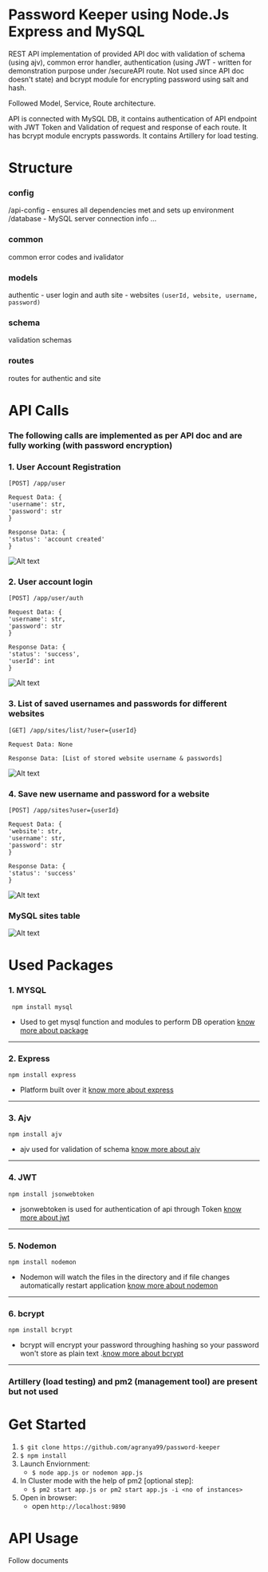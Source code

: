 # Password Keeper using Node.Js Express and MySQL

REST API implementation of provided API doc with validation of schema (using ajv), common error handler, authentication (using JWT - written for demonstration purpose under /secureAPI route. Not used since API doc doesn't state) and bcrypt module for encrypting password using salt and hash.

Followed Model, Service, Route architecture.

API is connected with MySQL DB, it contains authentication of API endpoint with JWT Token and Validation of request and response of each route. It has bcrypt module encrypts passwords. It contains Artillery for load testing.

# Structure

### config
/api-config - ensures all dependencies met and sets up environment
/database - MySQL server connection info
...

### common
common error codes and ivalidator 

### models
authentic - user login and auth
site - websites `(userId, website, username, password)`

### schema
validation schemas

### routes 
routes for authentic and site


# API Calls 

### The following calls are implemented as per API doc and are fully working (with password encryption)

### 1. User Account Registration

```
[POST] /app/user

Request Data: {
'username': str,
'password': str
}

Response Data: {
'status': 'account created'
}
```


![Alt text](https://github.com/agranya99/password-keeper/tree/master/screenshots/ss1.PNG)


### 2. User account login

```
[POST] /app/user/auth

Request Data: {
'username': str,
'password': str
}

Response Data: {
'status': 'success',
'userId': int
}
```


![Alt text](https://github.com/agranya99/password-keeper/tree/master/screenshots/ss2.PNG)


### 3. List of saved usernames and passwords for different websites

```
[GET] /app/sites/list/?user={userId}

Request Data: None

Response Data: [List of stored website username & passwords]
```


![Alt text](https://github.com/agranya99/password-keeper/tree/master/screenshots/ss3.PNG)


### 4. Save new username and password for a website

```
[POST] /app/sites?user={userId}

Request Data: {
'website': str,
'username': str,
'password': str
}

Response Data: {
'status': 'success'
}
```


![Alt text](https://github.com/agranya99/password-keeper/tree/master/screenshots/ss4.PNG)



### MySQL sites table


![Alt text](https://github.com/agranya99/password-keeper/tree/master/screenshots/mysqlEx.PNG)



# Used Packages 

### 1. MYSQL
```
 npm install mysql 
```
* Used to get mysql function and modules to perform DB operation  [know more about package](https://www.npmjs.com/package/mysql)

---

### 2. Express
```
npm install express 
```
* Platform built over it [know more about express](https://www.npmjs.com/package/express)

---

### 3. Ajv
```
npm install ajv 
```
* ajv used for validation of schema [know more about ajv](https://www.npmjs.com/package/ajv)

---

### 4. JWT
```
npm install jsonwebtoken 
```
* jsonwebtoken is used for authentication of api through Token [know more about jwt](https://www.npmjs.com/package/jsonwebtoken)

---

### 5. Nodemon
```
npm install nodemon 
```
* Nodemon will watch the files in the directory and if file changes automatically restart application  [know more about nodemon](https://www.npmjs.com/package/nodemon)

---

### 6. bcrypt
```
npm install bcrypt  
```
* bcrypt will encrypt your password throughing hashing so your password won't store as plain text .[know more about bcrypt](https://www.npmjs.com/package/bcrypt)

---

### Artillery (load testing) and pm2 (management tool) are present but not used

# Get Started

1. `$ git clone https://github.com/agranya99/password-keeper`
2. `$ npm install`
3. Launch Enviornment:
    * `$ node app.js or nodemon app.js`
4. In Cluster mode with the help of pm2 [optional step]:
    * `$ pm2 start app.js or pm2 start app.js -i <no of instances>`
5. Open in browser:
    * open `http://localhost:9890`



# API Usage 

 Follow documents
